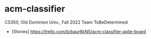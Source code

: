 # acm-classifier
CS350, Old Dominion Univ., Fall 2022
Team ToBeDetermined
* [Stories] https://trello.com/b/baur6kN5/acm-classifier-agile-board
